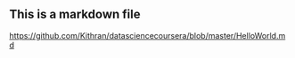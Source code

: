 ## This is a markdown file
https://github.com/Kithran/datasciencecoursera/blob/master/HelloWorld.md
